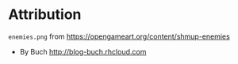 # Attribution

`enemies.png` from https://opengameart.org/content/shmup-enemies
* By Buch http://blog-buch.rhcloud.com
